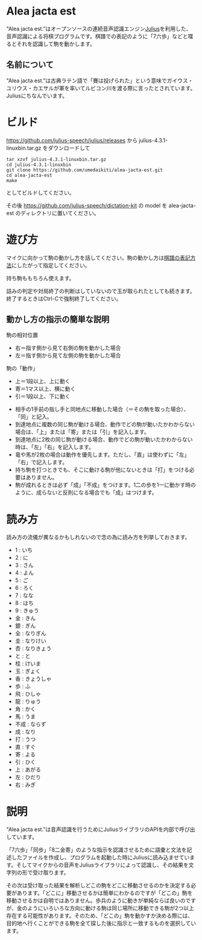 # Alea jacta est

"Alea jacta est."はオープンソースの連続音声認識エンジン[Julius](http://julius.sourceforge.jp/)を利用した、音声認識による将棋プログラムです。棋譜での表記のように「7六歩」などと喋るとそれを認識して駒を動かします。

## 名前について

"Alea jacta est."は古典ラテン語で「賽は投げられた」という意味でガイウス・ユリウス・カエサルが軍を率いてルビコン川を渡る際に言ったとされています。Juliusにちなんでいます。

# ビルド

https://github.com/julius-speech/julius/releases から julius-4.3.1-linuxbin.tar.gz をダウンロードして

    tar xzvf julius-4.3.1-linuxbin.tar.gz
	cd julius-4.3.1-linuxbin
	git clone https://github.com/umedaikiti/alea-jacta-est.git
	cd alea-jacta-est
	make

としてビルドしてください。

その後 https://github.com/julius-speech/dictation-kit の model を alea-jacta-est のディレクトリに置いてください。

# 遊び方

マイクに向かって駒の動かし方を話してください。駒の動かし方は[棋譜の表記方法](http://www.shogi.or.jp/faq/kihuhyouki.html)にしたがって指定してください。

持ち駒ももちろん使えます。

詰みの判定や対局終了の判断はしていないので玉が取られたとしても続きます。終了するときはCtrl-Cで強制終了してください。

## 動かし方の指示の簡単な説明

駒の相対位置
- 右＝指す側から見て右側の駒を動かした場合
- 左＝指す側から見て左側の駒を動かした場合

駒の「動作」
- 上＝1段以上、上に動く
- 寄＝1マス以上、横に動く
- 引＝1段以上、下に動く

* 相手の1手前の指し手と同地点に移動した場合（＝その駒を取った場合）、「同」と記入。
* 到達地点に複数の同じ駒が動ける場合、動作でどの駒が動いたかわからない場合は、「上」または「寄」または「引」を記入します。
* 到達地点に2枚の同じ駒が動ける場合、動作でどの駒が動いたかわからない時は、「左」「右」を記入します。
* 竜や馬が2枚の場合は動作を優先します。ただし、「直」は使わずに「左」「右」で記入します。
* 持ち駒を打つときでも、そこに動ける駒が他にないときは「打」をつける必要はありません。
* 駒が成れるときは必ず「成」「不成」をつけます。1二の歩を1一に動かす時のように、成らないと反則になる場合でも「成」はつけます。 

# 読み方

読み方の流儀が異なるかもしれないので念の為に読み方を列挙しておきます。
- 1 : いち
- 2 : に
- 3 : さん
- 4 : よん
- 5 : ご
- 6 : ろく
- 7 : なな
- 8 : はち
- 9 : きゅう
- 金 : きん
- 銀 : ぎん
- 全 : なりぎん
- 圭 : なりけい
- 杏 : なりきょう
- と : と
- 桂 : けいま
- 玉 : ぎょく
- 香 : きょうしゃ
- 歩 : ふ
- 飛 : ひしゃ
- 龍 : りゅう
- 角 : かく
- 馬 : うま
- 不成 : ならず
- 成 : なり
- 打 : うつ
- 直 : すぐ
- 寄 : よる
- 引 : ひく
- 上 : あがる
- 左 : ひだり
- 右 : みぎ

# 説明

"Alea jacta est."は音声認識を行うためにJuliusライブラリのAPIを内部で呼び出しています。

「7六歩」「同歩」「8二金寄」のような指示を認識させるために語彙と文法を記述したファイルを作成し、プログラムを起動した時にJuliusに読み込ませています。そしてマイクからの音声をJuliusライブラリによって認識し、その結果を文字列の形で受け取ります。

その次は受け取った結果を解析しどこの駒をどこに移動させるのかを決定する必要があります。「どこに」移動させるかは簡単にわかるのですが「どこの」駒を移動させるかは自明ではありません。歩兵のように動きが単純ならば良いのですが、金のようにいろいろな方向に動ける駒は同じ場所に移動できる駒が2つ以上存在する可能性があります。そのため、「どこの」駒を動かすか決める際には、目的地へ行くことができる駒を全て探した後に指示と一致するものを選択しています。

